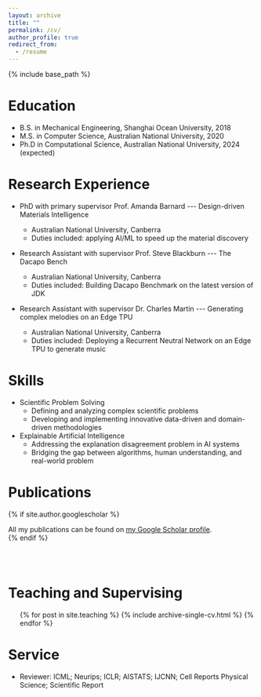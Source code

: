 ```yaml
---
layout: archive
title: ""
permalink: /cv/
author_profile: true
redirect_from:
  - /resume
---
```


{% include base_path %}

Education
======
* B.S. in Mechanical Engineering, Shanghai Ocean University, 2018
* M.S. in Computer Science, Australian National University, 2020
* Ph.D in Computational Science, Australian National University, 2024 (expected)

Research Experience
======
* PhD with primary supervisor Prof. Amanda Barnard --- Design-driven Materials Intelligence
  * Australian National University, Canberra
  * Duties included: applying AI/ML to speed up the material discovery
 
* Research Assistant with supervisor Prof. Steve Blackburn --- The Dacapo Bench
  * Australian National University, Canberra
  * Duties included: Building Dacapo Benchmark on the latest version of JDK

* Research Assistant with supervisor Dr. Charles Martin --- Generating complex melodies on an
Edge TPU
  * Australian National University, Canberra
  * Duties included: Deploying a Recurrent Neutral Network on an Edge TPU to generate music
  
Skills
======
* Scientific Problem Solving
  * Defining and analyzing complex scientific problems
  * Developing and implementing innovative data-driven and domain-driven methodologies
* Explainable Artificial Intelligence
  * Addressing the explanation disagreement problem in AI systems
  * Bridging the gap between algorithms, human understanding, and real-world problem

Publications
======
{% if site.author.googlescholar %}
  <div class="wordwrap">All my publications can be found on <a href="{{site.author.googlescholar}}">my Google Scholar profile</a>.</div>
{% endif %}

<br/><br/>
  
Teaching and Supervising
======
  <ul>{% for post in site.teaching %}
    {% include archive-single-cv.html %}
  {% endfor %}</ul>
  
Service
======
* Reviewer: ICML; Neurips; ICLR; AISTATS; IJCNN; Cell Reports Physical Science; Scientific Report
